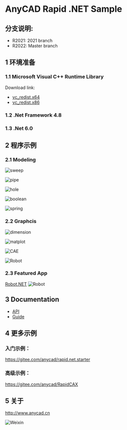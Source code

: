 # AnyCAD Rapid .NET Sample


## 分支说明:
 - R2021: 2021 branch
 - R2022: Master branch


## 1 环境准备

### 1.1 Microsoft Visual C++ Runtime Library

Download link: 
- [vc_redist.x64](https://aka.ms/vs/17/release/vc_redist.x64.exe)
- [vc_redist.x86](https://aka.ms/vs/17/release/vc_redist.x86.exe)

### 1.2 .Net Framework 4.8
### 1.3 .Net 6.0

## 2 程序示例

### 2.1 Modeling

![sweep](showcase/sweeploft.png)

![pipe](showcase/pipe.png)

![hole](showcase/holes.png)

![boolean](showcase/boolean.png)

![spring](showcase/spring.png)


### 2.2 Graphcis

![dimension](showcase/dimension.png)

![matplot](showcase/matplot.png)

![CAE](showcase/cae.png)

![Robot](showcase/robot2.png)


### 2.3 Featured App
[Robot.NET](https://gitee.com/anycad/anycad.rapid.net.sample/AnyRobot.NET)
![Robot](showcase/robot.png)

## 3 Documentation

- [API](http://www.anycad.cn/api/classes.html)
- [Guide](http://www.anycad.cn/guide/)

## 4 更多示例
### 入门示例：
https://gitee.com/anycad/rapid.net.starter
### 高级示例：
https://gitee.com/anycad/RapidCAX

## 5 关于
http://www.anycad.cn

![Weixin](weixin.jpg)